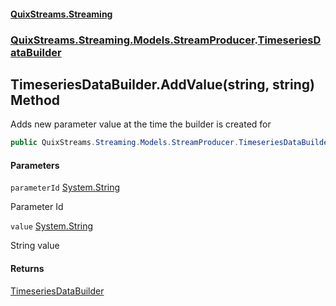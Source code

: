 #### [QuixStreams.Streaming](index.md 'index')
### [QuixStreams.Streaming.Models.StreamProducer](QuixStreams.Streaming.Models.StreamProducer.md 'QuixStreams.Streaming.Models.StreamProducer').[TimeseriesDataBuilder](TimeseriesDataBuilder.md 'QuixStreams.Streaming.Models.StreamProducer.TimeseriesDataBuilder')

## TimeseriesDataBuilder.AddValue(string, string) Method

Adds new parameter value at the time the builder is created for

```csharp
public QuixStreams.Streaming.Models.StreamProducer.TimeseriesDataBuilder AddValue(string parameterId, string value);
```
#### Parameters

<a name='QuixStreams.Streaming.Models.StreamProducer.TimeseriesDataBuilder.AddValue(string,string).parameterId'></a>

`parameterId` [System.String](https://docs.microsoft.com/en-us/dotnet/api/System.String 'System.String')

Parameter Id

<a name='QuixStreams.Streaming.Models.StreamProducer.TimeseriesDataBuilder.AddValue(string,string).value'></a>

`value` [System.String](https://docs.microsoft.com/en-us/dotnet/api/System.String 'System.String')

String value

#### Returns
[TimeseriesDataBuilder](TimeseriesDataBuilder.md 'QuixStreams.Streaming.Models.StreamProducer.TimeseriesDataBuilder')